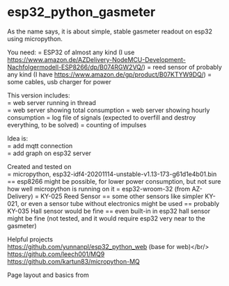 # esp32_python_gasmeter
As the name says, it is about simple, stable gasmeter readout on esp32 using micropython.<br/>

You need:
= ESP32 of almost any kind (I use https://www.amazon.de/AZDelivery-NodeMCU-Development-Nachfolgermodell-ESP8266/dp/B074RGW2VQ/)
= reed sensor of probably any kind (I have https://www.amazon.de/gp/product/B07KTYW9DQ/)
= some cables, usb charger for power

This version includes:<br/>
= web server running in thread<br/>
= web server showing total consumption
= web server showing hourly consumption
= log file of signals (expected to overfill and destroy everything, to be solved)
= counting of impulses

Idea is:<br/>
= add mqtt connection<br/>
= add graph on esp32 server

Created and tested on<br/>
= micropython, esp32-idf4-20201114-unstable-v1.13-173-g61d1e4b01.bin<br/>
== esp8266 might be possible, for lower power consumption, but not sure how well micropython is running on it
= esp32-wroom-32 (from AZ-Delivery)
= KY-025 Reed Sensor
== some other sensors like simpler KY-021, or even a sensor tube without electronics might be used
== probably KY-035 Hall sensor would be fine
== even built-in in esp32 hall sensor might be fine (not tested, and it would require esp32 very near to the gasmeter)




Helpful projects<br/>
https://github.com/yunnanpl/esp32_python_web (base for web)</br/>
https://github.com/leech001/MQ9<br/>
https://github.com/kartun83/micropython-MQ

Page layout and basics from<br/>
